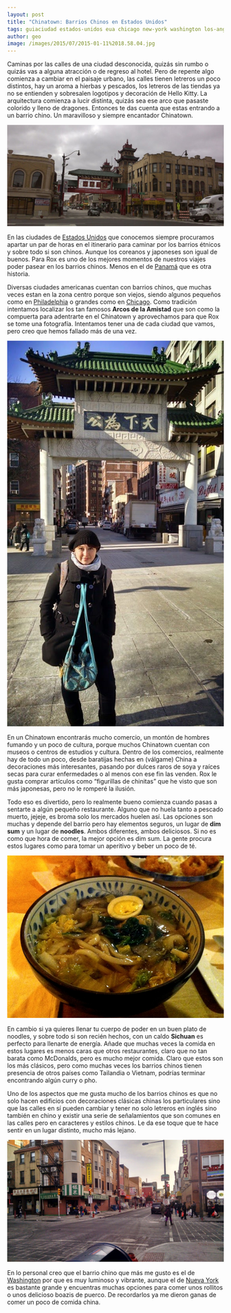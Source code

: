 ```yaml
---
layout: post
title: "Chinatown: Barrios Chinos en Estados Unidos"
tags: guiaciudad estados-unidos eua chicago new-york washington los-angeles philadelphia
author: geo
image: /images/2015/07/2015-01-11%2018.58.04.jpg
---
```


Caminas por las calles de una ciudad desconocida, quizás sin rumbo o quizás vas a alguna atracción o de regreso al hotel. Pero de repente algo comienza a cambiar en el paisaje urbano, las calles tienen letreros un poco distintos, hay un aroma a hierbas y pescados, los letreros de las tiendas ya no se entienden y sobresalen logotipos y decoración de Hello Kitty. La arquitectura comienza a lucir distinta, quizás sea ese arco que pasaste colorido y lleno de dragones. Entonces te das cuenta que estas entrando a un barrio chino. Un maravilloso y siempre encantador Chinatown.

![Algo pasa en estas calles](/images/2015/07/2013-09-16%2011.02.52.jpg)

En las ciudades de [Estados Unidos](/tag/estados-unidos) que conocemos siempre procuramos apartar un par de horas en el itinerario para caminar por los barrios étnicos y sobre todo si son chinos. Aunque los coreanos y japoneses son igual de buenos.  Para Rox es uno de los mejores momentos de nuestros viajes poder pasear en los barrios chinos. Menos en el de [Panamá](/tag/panama) que es otra historia.

Diversas ciudades americanas cuentan con barrios chinos, que muchas veces estan en la zona centro porque son viejos, siendo algunos pequeños como en [Philadelphia](/tag/philadelphia) o grandes como en [Chicago](/tag/chicago). Como tradición intentamos localizar los tan famosos **Arcos de la Amistad** que son como la compuerta para adentrarte en el Chinatown y aprovechamos para que Rox se tome una fotografía. Intentamos tener una de cada ciudad que vamos, pero creo que hemos fallado más de una vez.

![Rox posando en Arco de la Amistad](/images/2015/07/2015-01-08%2012.14.13.jpg)

En un Chinatown encontrarás mucho comercio, un montón de hombres fumando y un poco de cultura, porque muchos Chinatown cuentan con museos o centros de estudios y cultura. Dentro de los comercios, realmente hay de todo un poco, desde baratijas hechas en (válgame) China a decoraciones más interesantes, pasando por dulces raros de soya y raíces secas para curar enfermedades o al menos con ese fin las venden. Rox le gusta comprar artículos como “figurillas de chinitas” que he visto que son más japonesas, pero no le romperé la ilusión.

Todo eso es divertido, pero lo realmente bueno comienza cuando pasas a sentarte a algún pequeño restaurante. Alguno que no huela tanto a pescado muerto, jejeje, es broma solo los mercados huelen así. Las opciones son muchas y depende del barrio pero hay elementos seguros, un lugar de **dim sum** y un lugar de **noodles**. Ambos diferentes, ambos deliciosos. Si no es como que hora de comer, la mejor opción es dim sum. La gente procura estos lugares como para tomar un aperitivo y beber un poco de té.

![Un poco de noodles](/images/2015/07/2013-12-23%2019.14.55.jpg)

En cambio si ya quieres llenar tu cuerpo de poder en un buen plato de noodles, y sobre todo si son recién hechos, con un caldo **Sichuan** es perfecto para llenarte de energía. Añade que muchas veces la comida en estos lugares es menos caras que otros restaurantes, claro que no tan barata como McDonalds, pero es mucho mejor comida. Claro que estos son los más clásicos, pero como muchas veces los barrios chinos tienen presencia de otros países como Tailandia o Vietnam, podrías terminar encontrando algún curry o pho.

Uno de los aspectos que me gusta mucho de los barrios chinos es que no solo hacen edificios con decoraciones clásicas chinas los particulares sino que las calles en sí pueden cambiar y tener no solo letreros en inglés sino también en chino y existir una serie de señalamientos que son comunes en las calles pero en caracteres y estilos chinos. Le da ese toque que te hace sentir en un lugar distinto, mucho más lejano.

![Paseando por Chinatown, diversión](/images/2015/07/2015-01-11%2016.03.04.jpg)

En lo personal creo que el barrio chino que más me gusto es el de [Washington](/tag/washington) por que es muy luminoso y vibrante, aunque el de [Nueva York](/tag/new-york) es bastante grande y encuentras muchas opciones para comer unos rollitos o unos delicioso boazis de puerco. De recordarlos ya me dieron ganas de comer un poco de comida china.
